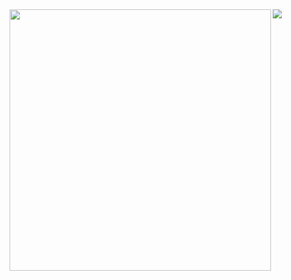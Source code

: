 <a href="https://github.com/jelipo">
  <img align="left" width="460" src="https://github-readme-stats.vercel.app/api?username=jelipo&count_private=true&show_icons=true&line_height=22" />
</a>
<a href="https://github.com/jelipo">
  <img align="left" src="https://github-readme-stats.vercel.app/api/top-langs/?username=jelipo&hide=&layout=compact&card_width=270" />
</a>
